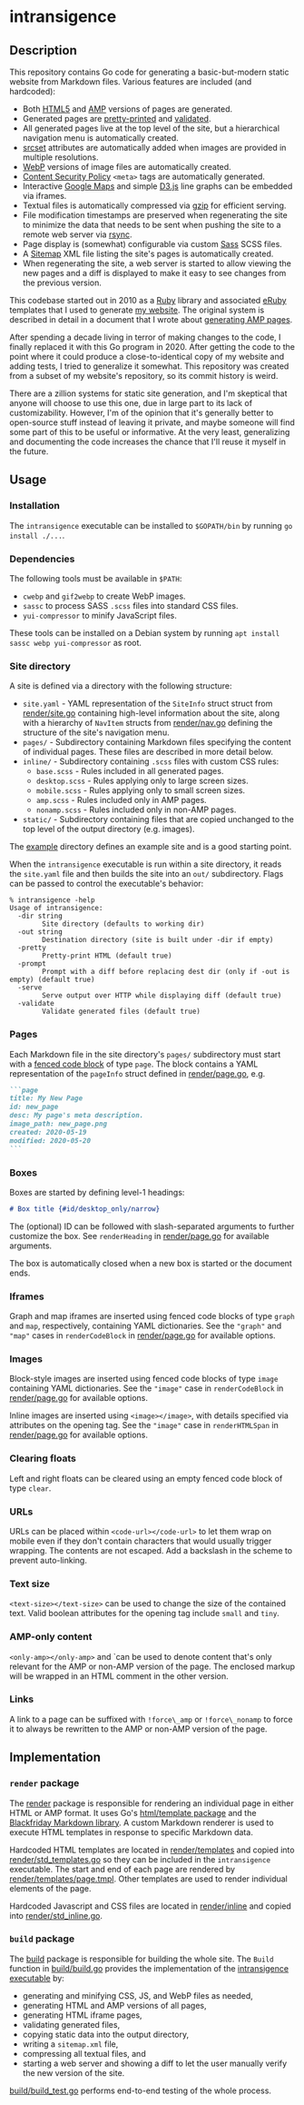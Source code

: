 # intransigence

## Description

This repository contains Go code for generating a basic-but-modern static
website from Markdown files. Various features are included (and hardcoded):

*   Both [HTML5] and [AMP] versions of pages are generated.
*   Generated pages are [pretty-printed] and [validated].
*   All generated pages live at the top level of the site, but a hierarchical
    navigation menu is automatically created.
*   [srcset] attributes are automatically added when images are provided in
    multiple resolutions.
*   [WebP] versions of image files are automatically created.
*   [Content Security Policy] `<meta>` tags are automatically generated.
*   Interactive [Google Maps] and simple [D3.js] line graphs can be embedded via
    iframes.
*   Textual files is automatically compressed via [gzip] for efficient serving.
*   File modification timestamps are preserved when regenerating the site to
    minimize the data that needs to be sent when pushing the site to a remote
    web server via [rsync].
*   Page display is (somewhat) configurable via custom [Sass] SCSS files.
*   A [Sitemap] XML file listing the site's pages is automatically created.
*   When regenerating the site, a web server is started to allow viewing the new
    pages and a diff is displayed to make it easy to see changes from the
    previous version.

This codebase started out in 2010 as a [Ruby] library and associated [eRuby]
templates that I used to generate [my website]. The original system is described
in detail in a document that I wrote about [generating AMP pages].

After spending a decade living in terror of making changes to the code, I
finally replaced it with this Go program in 2020. After getting the code to the
point where it could produce a close-to-identical copy of my website and adding
tests, I tried to generalize it somewhat. This repository was created from a
subset of my website's repository, so its commit history is weird.

There are a zillion systems for static site generation, and I'm skeptical that
anyone will choose to use this one, due in large part to its lack of
customizability. However, I'm of the opinion that it's generally better to
open-source stuff instead of leaving it private, and maybe someone will find
some part of this to be useful or informative. At the very least, generalizing
and documenting the code increases the chance that I'll reuse it myself in the
future.

[HTML5]: https://developer.mozilla.org/en-US/docs/Web/Guide/HTML/HTML5
[AMP]: https://amp.dev/
[pretty-printed]: https://github.com/derat/htmlpretty
[validated]: https://github.com/derat/validate
[srcset]: https://developer.mozilla.org/en-US/docs/Learn/HTML/Multimedia_and_embedding/Responsive_images
[WebP]: https://developers.google.com/speed/webp
[Content Security Policy]: https://developer.mozilla.org/en-US/docs/Web/HTTP/CSP
[Google Maps]: https://cloud.google.com/maps-platform/
[D3.js]: https://d3js.org/
[gzip]: https://www.gzip.org/
[rsync]: https://rsync.samba.org/
[Sass]: https://sass-lang.com/
[Sitemap]: https://www.sitemaps.org/
[Ruby]: https://www.ruby-lang.org/
[eRuby]: https://en.wikipedia.org/wiki/ERuby
[my website]: https://www.erat.org/
[generating AMP pages]: https://www.erat.org/amp.html#my-site

## Usage

### Installation

The `intransigence` executable can be installed to `$GOPATH/bin` by running `go
install ./...`.

### Dependencies

The following tools must be available in `$PATH`:

*   `cwebp` and `gif2webp` to create WebP images.
*   `sassc` to process SASS `.scss` files into standard CSS files.
*   `yui-compressor` to minify JavaScript files.

These tools can be installed on a Debian system by running `apt install sassc
webp yui-compressor` as root.

### Site directory

A site is defined via a directory with the following structure:

*   `site.yaml` - YAML representation of the `SiteInfo` struct struct from
    [render/site.go](render/site.go) containing high-level information about the
    site, along with a hierarchy of `NavItem` structs from
    [render/nav.go](render/nav.go) defining the structure of the site's
    navigation menu.
*   `pages/` - Subdirectory containing Markdown files specifying the content of
    individual pages. These files are described in more detail below.
*   `inline/` - Subdirectory containing `.scss` files with custom CSS rules:
    *   `base.scss` - Rules included in all generated pages.
    *   `desktop.scss` - Rules applying only to large screen sizes.
    *   `mobile.scss` - Rules applying only to small screen sizes.
    *   `amp.scss` - Rules included only in AMP pages.
    *   `nonamp.scss` - Rules included only in non-AMP pages.
*   `static/` - Subdirectory containing files that are copied unchanged to the
    top level of the output directory (e.g. images).

The [example](example) directory defines an example site and is a good starting point.

When the `intransigence` executable is run within a site directory, it reads the
`site.yaml` file and then builds the site into an `out/` subdirectory. Flags can
be passed to control the executable's behavior:

```
% intransigence -help
Usage of intransigence:
  -dir string
        Site directory (defaults to working dir)
  -out string
        Destination directory (site is built under -dir if empty)
  -pretty
        Pretty-print HTML (default true)
  -prompt
        Prompt with a diff before replacing dest dir (only if -out is empty) (default true)
  -serve
        Serve output over HTTP while displaying diff (default true)
  -validate
        Validate generated files (default true)
```

### Pages

Each Markdown file in the site directory's `pages/` subdirectory must start with
a [fenced code block] of type `page`. The block contains a YAML representation
of the `pageInfo` struct defined in [render/page.go](render/page.go), e.g.

````md
```page
title: My New Page
id: new_page
desc: My page's meta description.
image_path: new_page.png
created: 2020-05-19
modified: 2020-05-20
```
````

[fenced code block]: https://www.markdownguide.org/extended-syntax/#fenced-code-blocks

### Boxes

Boxes are started by defining level-1 headings:

```md
# Box title {#id/desktop_only/narrow}
```

The (optional) ID can be followed with slash-separated arguments to further
customize the box. See `renderHeading` in [render/page.go](render/page.go) for
available arguments.

The box is automatically closed when a new box is started or the document ends.

### Iframes

Graph and map iframes are inserted using fenced code blocks of type `graph` and
`map`, respectively, containing YAML dictionaries. See the `"graph"` and `"map"`
cases in `renderCodeBlock` in [render/page.go](render/page.go) for available
options.

### Images

Block-style images are inserted using fenced code blocks of type `image`
containing YAML dictionaries. See the `"image"` case in `renderCodeBlock` in
[render/page.go](render/page.go) for available options.

Inline images are inserted using `<image></image>`, with details specified via
attributes on the opening tag. See the `"image"` case in `renderHTMLSpan` in
[render/page.go](render/page.go) for available options.

### Clearing floats

Left and right floats can be cleared using an empty fenced code block of type
`clear`.

### URLs

URLs can be placed within `<code-url></code-url>` to let them wrap on mobile
even if they don't contain characters that would usually trigger wrapping. The
contents are not escaped. Add a backslash in the scheme to prevent auto-linking.

### Text size

`<text-size></text-size>` can be used to change the size of the contained text.
Valid boolean attributes for the opening tag include `small` and `tiny`.

### AMP-only content

`<only-amp></only-amp>` and `<only-nonamp></only-nonamp>can be used to denote
content that's only relevant for the AMP or non-AMP version of the page. The
enclosed markup will be wrapped in an HTML comment in the other version.

### Links

A link to a page can be suffixed with `!force\_amp` or `!force\_nonamp` to force
it to always be rewritten to the AMP or non-AMP version of the page.

## Implementation

### `render` package

The [render](render) package is responsible for rendering an individual page in
either HTML or AMP format. It uses Go's [html/template package] and the
[Blackfriday Markdown library]. A custom Markdown renderer is used to execute
HTML templates in response to specific Markdown data.

Hardcoded HTML templates are located in [render/templates](render/templates) and
copied into [render/std_templates.go](render/std_templates.go) so they can be
included in the `intransigence` executable. The start and end of each page are
rendered by [render/templates/page.tmpl](render/templates/page.tmpl). Other
templates are used to render individual elements of the page.

Hardcoded Javascript and CSS files are located in [render/inline](render/inline)
and copied into [render/std_inline.go](render/std_inline.go).

[html/template package]: https://golang.org/pkg/html/template/
[Blackfriday Markdown library]: https://github.com/russross/blackfriday

### `build` package

The [build](build) package is responsible for building the whole site. The
`Build` function in [build/build.go](build/build.go) provides the implementation
of the [intransigence executable](cmd/intransigence/main.go) by:

*   generating and minifying CSS, JS, and WebP files as needed,
*   generating HTML and AMP versions of all pages,
*   generating HTML iframe pages,
*   validating generated files,
*   copying static data into the output directory,
*   writing a `sitemap.xml` file,
*   compressing all textual files, and
*   starting a web server and showing a diff to let the user manually verify the
    new version of the site.

[build/build_test.go](build/build_test.go) performs end-to-end testing of the
whole process.
